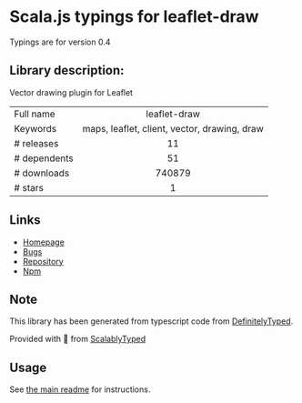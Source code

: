 
# Scala.js typings for leaflet-draw

Typings are for version 0.4

## Library description:
Vector drawing plugin for Leaflet

|                    |                 |
| ------------------ | :-------------: |
| Full name          | leaflet-draw |
| Keywords           | maps, leaflet, client, vector, drawing, draw |
| # releases         | 11 |
| # dependents       | 51 |
| # downloads        | 740879 |
| # stars            | 1 |

## Links
- [Homepage](https://github.com/Leaflet/Leaflet.draw#readme)
- [Bugs](https://github.com/Leaflet/Leaflet.draw/issues)
- [Repository](https://github.com/Leaflet/Leaflet.draw)
- [Npm](https://www.npmjs.com/package/leaflet-draw)
    


## Note
This library has been generated from typescript code from [DefinitelyTyped](https://definitelytyped.org).

Provided with :purple_heart: from [ScalablyTyped](https://github.com/oyvindberg/ScalablyTyped)

## Usage
See [the main readme](../../readme.md) for instructions.


